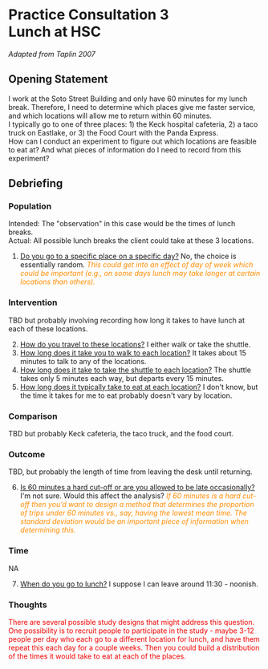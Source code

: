 # Practice Consultation 3 <br />Lunch at HSC

*Adapted from Taplin 2007*

## Opening Statement

I work at the Soto Street Building and only have 60 minutes for my lunch break. Therefore, I need to determine which places give me faster service, and which locations will allow me to return within 60 minutes.  
I typically go to one of three places: 1) the Keck hospital cafeteria, 2) a taco truck on Eastlake, or 3) the Food Court with the Panda Express.  
How can I conduct an experiment to figure out which locations are feasible to eat at? And what pieces of information do I need to record from this experiment?

## Debriefing

### Population

Intended: The "observation" in this case would be the times of lunch breaks.  
Actual: All possible lunch breaks the client could take at these 3 locations.  

1. <u>Do you go to a specific place on a specific day?</u> No, the choice is essentially random. <font color = #ff8c00>*This could get into an effect of day of week which could be important (e.g., on some days lunch may take longer at certain locations than others).*</font>

### Intervention

TBD but probably involving recording how long it takes to have lunch at each of these locations.

2. <u>How do you travel to these locations?</u> I either walk or take the shuttle.
3. <u>How long does it take you to walk to each location?</u> It takes about 15 minutes to talk to any of the locations.
4. <u>How long does it take to take the shuttle to each location?</u> The shuttle takes only 5 minutes each way, but departs every 15 minutes.
5. <u>How long does it typically take to eat at each location?</u> I don't know, but the time it takes for me to eat probably doesn't vary by location.

### Comparison

TBD but probably Keck cafeteria, the taco truck, and the food court.

### Outcome

TBD, but probably the length of time from leaving the desk until returning.

6. <u>Is 60 minutes a hard cut-off or are you allowed to be late occasionally?</u> I'm not sure. Would this affect the analysis? <font color = #ff8c00>*If 60 minutes is a hard cut-off then you’d want to design a method that determines the proportion of trips under 60 minutes vs., say, having the lowest mean time. The standard deviation would be an important piece of information when determining this.*</font>


### Time

NA

7. <u>When do you go to lunch?</u> I suppose I can leave around 11:30 - noonish.

### Thoughts

<font color = #ef0000>There are several possible study designs that might address this question. One possibility is to recruit people to participate in the study - maybe 3-12 people per day who each go to a different location for lunch, and have them repeat this each day for a couple weeks. Then you could build a distribution of the times it would take to eat at each of the places.</font>